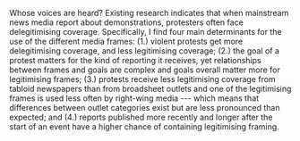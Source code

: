 Whose voices are heard?
Existing research indicates that when mainstream news media report about demonstrations, protesters often face delegitimising coverage.
Specifically, I find four main determinants for the use of the different media frames:
(1.) violent protests get more delegitimising coverage, and less legitimising coverage;
(2.) the goal of a protest matters for the kind of reporting it receives, yet relationships between frames and goals are complex and goals overall matter more for legitimising frames;
(3.) protests receive less legitimising coverage from tabloid newspapers than from broadsheet outlets and one of the legitimising frames is used less often by right-wing media --- which means that differences between outlet categories exist but are less pronounced than expected;
and (4.) reports published more recently and longer after the start of an event have a higher chance of containing legitimising framing.

